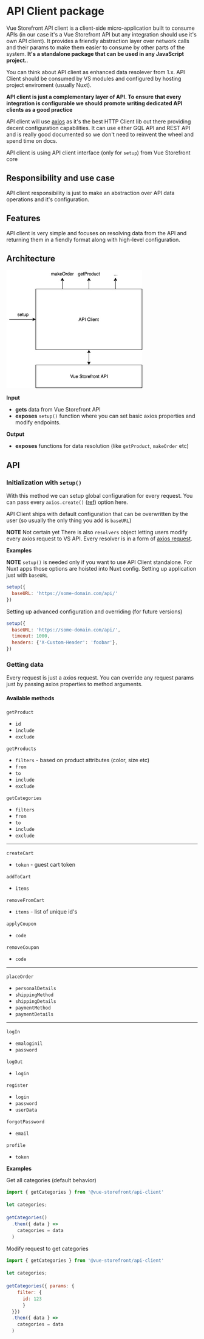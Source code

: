 # API Client package

Vue Storefront API client is a client-side micro-application built to consume APIs (in our case it's a Vue Storefront API but any integration should use it's own API client). It provides a friendly abstraction layer over network calls and their params to make them easier to consume by other parts of the system.  **It's a standalone package that can be used in any JavaScript project.**.

You can think about API client as enhanced data resolever from 1.x. API Client should be consumed by VS modules and configured by hosting project enviroment (usually Nuxt).

**API client is just a complementary layer of API. To ensure that every integration is configurable we should promote writing dedicated API clients as a good practice**

API client will use [axios](https://github.com/axios/axios) as it's the best HTTP Client lib out there providing decent configuration capabilities. It can use either GQL API and REST API and is really good documented so we don't need to reinvent the wheel and spend time on docs.

API client is using API client interface (only for `setup`) from Vue Storefront core

## Responsibility and use case

API client responsibility is just to make an abstraction over API data operations and it's configuration.

## Features

API client is very simple and focuses on resolving data from the API and returning them in a fiendly format along with high-level configuration.

## Architecture
![Architecture](./assets/api-client.png)

**Input**
- **gets** data from Vue Storefront API
- **exposes** `setup()` function where you can set basic axios properties and modify endpoints.

**Output**
- **exposes** functions for data resolution (like `getProduct`, `makeOrder` etc)


## API

### Initialization with `setup()`

With this method we can setup global configuration for every request. You can pass every `axios.create()` ([ref](https://github.com/axios/axios#axioscreateconfig)) option here.

API Client ships with default configuration that can be overwritten by the user (so usually the only thing you add is `baseURL`)

**NOTE** Not certain yet
There is also `resolvers` object letting users modify every axios request to VS API. Every resolver is in a form of [axios request](https://github.com/axios/axios#request-config).

**Examples**

**NOTE** `setup()` is needed only if you want to use API Client standalone. For Nuxt apps those options are hoisted into Nuxt config.
Setting up application just with `baseURL`
```js
setup({
  baseURL: 'https://some-domain.com/api/'
})
```
Setting up advanced configuration and overriding (for future versions)

```js
setup({
  baseURL: 'https://some-domain.com/api/',
  timeout: 1000,
  headers: {'X-Custom-Header': 'foobar'},
})
```

### Getting data

Every request is just a axios request. You can override any request params just by passing axios properties to method arguments.

#### Available methods

`getProduct`
- `id`
- `include`
- `exclude`

`getProducts`
- `filters` - based on product attributes (color, size etc)
- `from` 
- `to`
- `include`
- `exclude`

`getCategories`
- `filters` 
- `from` 
- `to`
- `include`
- `exclude`

---

`createCart`
- `token` - guest cart token

`addToCart`
- `items`

`removeFromCart`
- `items` - list of unique id's

`applyCoupon` 
- `code`

`removeCoupon`
- `code`

---

`placeOrder`
 - `personalDetails`
 - `shippingMethod`
 - `shippingDetails`
 - `paymentMethod`
 - `paymentDetails`
 
 ---

 `logIn`
 - `emaloginil`
 - `password`

`logOut`
- `login`

`register`
- `login`
- `password`
- `userData`

`forgotPassword`
- `email`

`profile`
- `token`


**Examples**

Get all categories (default behavior)
```js
import { getCategories } from '@vue-storefront/api-client'

let categories;

getCategories()
  .then({ data } => 
    categories = data
  )
```

Modify request to get categories
```js
import { getCategories } from '@vue-storefront/api-client'

let categories;

getCategories({ params: { 
    filter: { 
      id: 123 
      }
  }})
  .then({ data } => 
    categories = data
  )
```